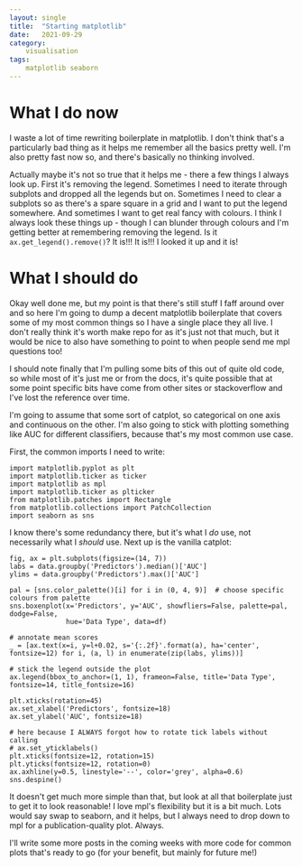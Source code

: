 ```yaml
---
layout: single
title:  "Starting matplotlib"
date:   2021-09-29
category:
    visualisation
tags:
    matplotlib seaborn 
---
```


# What I do now
I waste a lot of time rewriting boilerplate in matplotlib. I don't think that's a particularly bad thing as it helps me remember all the basics pretty well. I'm also pretty fast now so, and there's basically no thinking involved.

Actually maybe it's not so true that it helps me - there a few things I always look up. First it's removing the legend. Sometimes I need to iterate through subplots and dropped all the legends but on. Sometimes I need to clear a subplots so as there's a spare square in a grid and I want to put the legend somewhere. And sometimes I want to get real fancy with colours. I think I always look these things up - though I can blunder through colours and I'm getting better at remembering removing the legend. Is it `ax.get_legend().remove()`? It is!!! It is!!! I looked it up and it is! 

# What I should do
Okay well done me, but my point is that there's still stuff I faff around over and so here I'm going to dump a decent matplotlib boilerplate that covers some of my most common things so I have a single place they all live. I don't really think it's worth make repo for as it's just not that much, but it would be nice to also have something to point to when people send me mpl questions too!

I should note finally that I'm pulling some bits of this out of quite old code, so while most of it's just me or from the docs, it's quite possible that at some point specific bits have come from other sites or stackoverflow and I've lost the reference over time.

I'm going to assume that some sort of catplot, so categorical on one axis and continuous on the other. I'm also going to stick with plotting something like AUC for different classifiers, because that's my most common use case.

First, the common imports I need to write:

    import matplotlib.pyplot as plt
    import matplotlib.ticker as ticker
    import matplotlib as mpl
    import matplotlib.ticker as plticker
    from matplotlib.patches import Rectangle
    from matplotlib.collections import PatchCollection
    import seaborn as sns

I know there's some redundancy there, but it's what I *do* use, not necessarily what I *should* use. Next up is the vanilla catplot:

    fig, ax = plt.subplots(figsize=(14, 7))
    labs = data.groupby('Predictors').median()['AUC']
    ylims = data.groupby('Predictors').max()['AUC']
    
    pal = [sns.color_palette()[i] for i in (0, 4, 9)]  # choose specific colours from palette
    sns.boxenplot(x='Predictors', y='AUC', showfliers=False, palette=pal, dodge=False,
                  hue='Data Type', data=df)
    
    # annotate mean scores 
    _ = [ax.text(x=i, y=l+0.02, s='{:.2f}'.format(a), ha='center', fontsize=12) for i, (a, l) in enumerate(zip(labs, ylims))]
    
    # stick the legend outside the plot
    ax.legend(bbox_to_anchor=(1, 1), frameon=False, title='Data Type', fontsize=14, title_fontsize=16)
    
    plt.xticks(rotation=45)
    ax.set_xlabel('Predictors', fontsize=18)
    ax.set_ylabel('AUC', fontsize=18)
    
    # here because I ALWAYS forgot how to rotate tick labels without calling
    # ax.set_yticklabels()
    plt.xticks(fontsize=12, rotation=15) 
    plt.yticks(fontsize=12, rotation=0)
    ax.axhline(y=0.5, linestyle='--', color='grey', alpha=0.6)
    sns.despine()

It doesn't get much more simple than that, but look at all that boilerplate just to get it to look reasonable! I love mpl's flexibility but it is a bit much. Lots would say swap to seaborn, and it helps, but I always need to drop down to mpl for a publication-quality plot. Always.

I'll write some more posts in the coming weeks with more code for common plots that's ready to go (for your benefit, but mainly for future me!)
